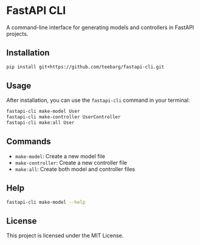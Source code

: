 # FastAPI CLI

A command-line interface for generating models and controllers in FastAPI projects.

## Installation

```bash
pip install git+https://github.com/teebarg/fastapi-cli.git
```

## Usage

After installation, you can use the `fastapi-cli` command in your terminal:

```bash
fastapi-cli make-model User
fastapi-cli make-controller UserController
fastapi-cli make:all User
```

## Commands

- `make-model`: Create a new model file
- `make-controller`: Create a new controller file
- `make:all`: Create both model and controller files

## Help

```bash
fastapi-cli make-model --help
```

## License

This project is licensed under the MIT License.
